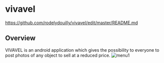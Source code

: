 # vivavel
https://github.com/rodelydouilly/vivavel/edit/master/README.md
## Overview
 VIVAVEL is an android application which gives the possibility to everyone to post photos of any object to sell at a reduced price.
 ![menu1](https://user-images.githubusercontent.com/28581147/35133759-f071a040-fc86-11e7-94f7-c7a2bce997a2.png)


